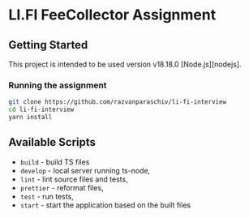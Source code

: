 # LI.FI FeeCollector Assignment

## Getting Started

This project is intended to be used version v18.18.0 [Node.js][nodejs].

### Running the assignment


```sh
git clone https://github.com/razvanparaschiv/li-fi-interview
cd li-fi-interview
yarn install
```

## Available Scripts

- `build` - build TS files
- `develop` - local server running ts-node,
- `lint` - lint source files and tests,
- `prettier` - reformat files,
- `test` - run tests,
- `start` - start the application based on the built files

